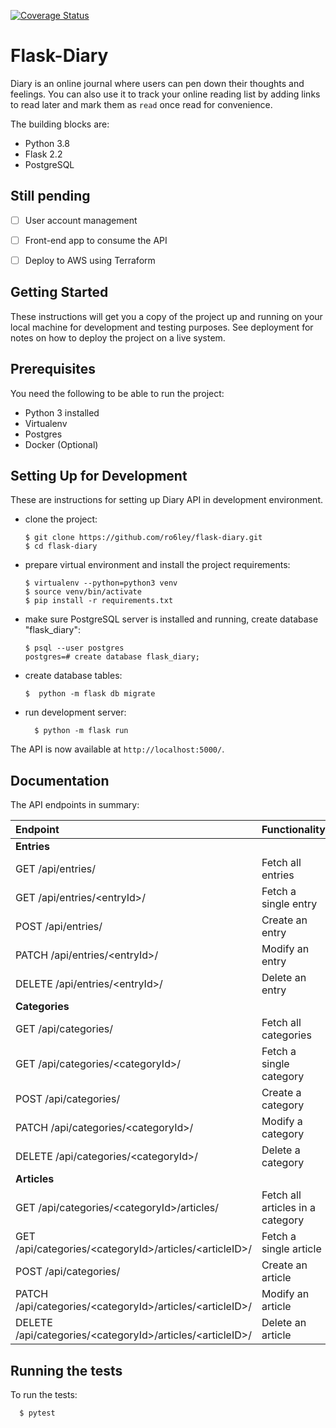 [![Coverage Status](https://coveralls.io/repos/github/ro6ley/flask-diary/badge.svg?branch=main)](https://coveralls.io/github/ro6ley/flask-diary?branch=main)

# Flask-Diary

Diary is an online journal where users can pen down their thoughts and feelings. You can also use it to track your online reading list by adding links to read later and mark them as `read` once read for convenience.

The building blocks are:

* Python 3.8
* Flask 2.2
* PostgreSQL

## Still pending

* [ ] User account management
* [ ] Front-end app to consume the API
* [ ] Deploy to AWS using Terraform


## Getting Started

These instructions will get you a copy of the project up and running on your local machine for development and testing purposes. See deployment for notes on how to deploy the project on a live system.

## Prerequisites

You need the following to be able to run the project:
* Python 3 installed
* Virtualenv
* Postgres
* Docker (Optional)

## Setting Up for Development

These are instructions for setting up Diary API in development environment.

* clone the project:
  ```
  $ git clone https://github.com/ro6ley/flask-diary.git
  $ cd flask-diary
  ```

* prepare virtual environment and install the project requirements:
  ```
  $ virtualenv --python=python3 venv
  $ source venv/bin/activate
  $ pip install -r requirements.txt
  ```

* make sure PostgreSQL server is installed and running, create
  database "flask_diary":
  ```
  $ psql --user postgres
  postgres=# create database flask_diary;
  ```

* create database tables:
  ```
  $  python -m flask db migrate
  ```

* run development server:
  ```
    $ python -m flask run
  ```

The API is now available at `http://localhost:5000/`.

## Documentation

The API endpoints in summary:

| Endpoint                                                    | Functionality                      |
|:----------------------------------------------------------- |:---------------------------------- |
| **Entries**                                                 |                                    |   
| GET /api/entries/                                           | Fetch all entries                  |
| GET /api/entries/\<entryId>/                                 | Fetch a single entry               |
| POST /api/entries/                                          | Create an entry                    |
| PATCH /api/entries/\<entryId>/                                 | Modify an entry                    |
| DELETE /api/entries/\<entryId>/                              | Delete an entry                    |
| **Categories**                                              |                                    |
| GET /api/categories/                                        | Fetch all categories               |
| GET /api/categories/\<categoryId>/                          | Fetch a single category            |
| POST /api/categories/                                       | Create a category                  |
| PATCH /api/categories/\<categoryId>/                          | Modify a category                  |
| DELETE /api/categories/\<categoryId>/                       | Delete a category                  |
| **Articles**                                                |                                    |
| GET /api/categories/\<categoryId>/articles/                 | Fetch all articles in a category   |
| GET /api/categories/\<categoryId>/articles/\<articleID>/    | Fetch a single article             |
| POST /api/categories/                                       | Create an article                  |
| PATCH /api/categories/\<categoryId>/articles/\<articleID>/    | Modify an article                  |
| DELETE /api/categories/\<categoryId>/articles/\<articleID>/ | Delete an article                  |


## Running the tests

To run the tests:

```
  $ pytest
```
